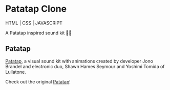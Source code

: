 # Patatap Clone

HTML | CSS | JAVASCRIPT

A Patatap inspired sound kit 🤘😝

<!-- <img src="assets/img/screenshot.png"> -->

## Patatap

[Patatap](https://en.wikipedia.org/wiki/Patatap), a visual sound kit with animations created by developer Jono Brandel and electronic duo, Shawn Hames Seymour and Yoshimi Tomida of Lullatone.

Check out the original [Patatap](https://patatap.com/)!